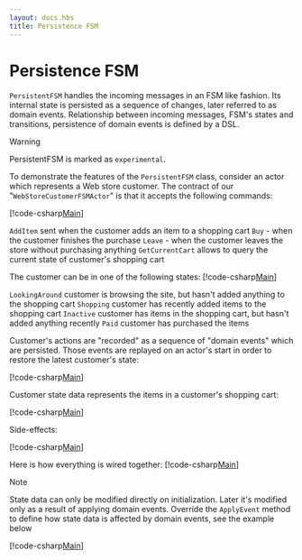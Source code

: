 ```yaml
---
layout: docs.hbs
title: Persistence FSM
---
```

# Persistence FSM

`PersistentFSM` handles the incoming messages in an FSM like fashion. Its internal state is persisted as a sequence of changes, later referred to as domain events. Relationship between incoming messages, FSM's states and transitions, persistence of domain events is defined by a DSL.

> [!WARNING]
> PersistentFSM is marked as `experimental`.

To demonstrate the features of the `PersistentFSM` class, consider an actor which represents a Web store customer. The contract of our "`WebStoreCustomerFSMActor`" is that it accepts the following commands:

[!code-csharp[Main](../../examples/Persistence/PersistentFSM/PersistentFSM.Commands.cs?range=3-27)]

`AddItem` sent when the customer adds an item to a shopping cart `Buy` - when the customer finishes the purchase `Leave` - when the customer leaves the store without purchasing anything `GetCurrentCart` allows to query the current state of customer's shopping cart

The customer can be in one of the following states:
[!code-csharp[Main](../../examples/Persistence/PersistentFSM/PersistentFSM.State.cs?range=3-9)]

`LookingAround` customer is browsing the site, but hasn't added anything to the shopping cart `Shopping` customer has recently added items to the shopping cart `Inactive` customer has items in the shopping cart, but hasn't added anything recently `Paid` customer has purchased the items

Customer's actions are "recorded" as a sequence of "domain events" which are persisted. Those events are replayed on an actor's start in order to restore the latest customer's state:

[!code-csharp[Main](../../examples/Persistence/PersistentFSM/PersistentFSM.Events.cs?range=3-23)]

Customer state data represents the items in a customer's shopping cart:

[!code-csharp[Main](../../examples/Persistence/PersistentFSM/PersistentFSM.Messages.cs?range=5-65)]

Side-effects:

[!code-csharp[Main](../../examples/Persistence/PersistentFSM/PersistentFSM.SideEffects.cs?range=3-13)]

Here is how everything is wired together:
[!code-csharp[Main](../../examples/Persistence/PersistentFSM/ExamplePersistentFSM.cs?range=16-109)]

> [!NOTE]
> State data can only be modified directly on initialization. Later it's modified only as a result of applying domain events. Override the `ApplyEvent` method to define how state data is affected by domain events, see the example below

[!code-csharp[Main](../../examples/Persistence/PersistentFSM/ExamplePersistentFSM.cs?range=112-125)]
